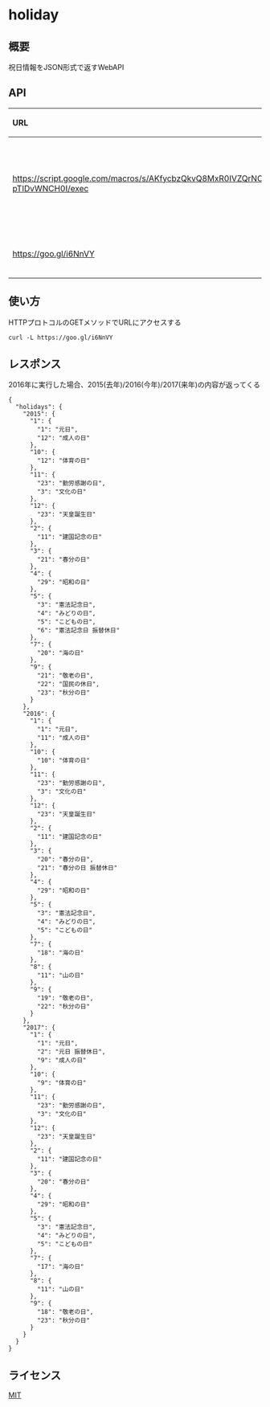 # holiday
## 概要
祝日情報をJSON形式で返すWebAPI

## API
|URL|コメント|
|:--|:--|
|https://script.google.com/macros/s/AKfycbzQkvQ8MxR0IVZQrNOuUipFSCsg5s_frW4yr9t-pTIDvWNCH0I/exec|Google Apps Scriptで公開しているWebアプリのURL|
|https://goo.gl/i6NnVY|goo.glで短縮したURL|

## 使い方
HTTPプロトコルのGETメソッドでURLにアクセスする
```
curl -L https://goo.gl/i6NnVY
```

## レスポンス
2016年に実行した場合、2015(去年)/2016(今年)/2017(来年)の内容が返ってくる
```
{
  "holidays": {
    "2015": {
      "1": {
        "1": "元日", 
        "12": "成人の日"
      }, 
      "10": {
        "12": "体育の日"
      }, 
      "11": {
        "23": "勤労感謝の日", 
        "3": "文化の日"
      }, 
      "12": {
        "23": "天皇誕生日"
      }, 
      "2": {
        "11": "建国記念の日"
      }, 
      "3": {
        "21": "春分の日"
      }, 
      "4": {
        "29": "昭和の日"
      }, 
      "5": {
        "3": "憲法記念日", 
        "4": "みどりの日", 
        "5": "こどもの日", 
        "6": "憲法記念日 振替休日"
      }, 
      "7": {
        "20": "海の日"
      }, 
      "9": {
        "21": "敬老の日", 
        "22": "国民の休日", 
        "23": "秋分の日"
      }
    }, 
    "2016": {
      "1": {
        "1": "元日", 
        "11": "成人の日"
      }, 
      "10": {
        "10": "体育の日"
      }, 
      "11": {
        "23": "勤労感謝の日", 
        "3": "文化の日"
      }, 
      "12": {
        "23": "天皇誕生日"
      }, 
      "2": {
        "11": "建国記念の日"
      }, 
      "3": {
        "20": "春分の日", 
        "21": "春分の日 振替休日"
      }, 
      "4": {
        "29": "昭和の日"
      }, 
      "5": {
        "3": "憲法記念日", 
        "4": "みどりの日", 
        "5": "こどもの日"
      }, 
      "7": {
        "18": "海の日"
      }, 
      "8": {
        "11": "山の日"
      }, 
      "9": {
        "19": "敬老の日", 
        "22": "秋分の日"
      }
    }, 
    "2017": {
      "1": {
        "1": "元日", 
        "2": "元日 振替休日", 
        "9": "成人の日"
      }, 
      "10": {
        "9": "体育の日"
      }, 
      "11": {
        "23": "勤労感謝の日", 
        "3": "文化の日"
      }, 
      "12": {
        "23": "天皇誕生日"
      }, 
      "2": {
        "11": "建国記念の日"
      }, 
      "3": {
        "20": "春分の日"
      }, 
      "4": {
        "29": "昭和の日"
      }, 
      "5": {
        "3": "憲法記念日", 
        "4": "みどりの日", 
        "5": "こどもの日"
      }, 
      "7": {
        "17": "海の日"
      }, 
      "8": {
        "11": "山の日"
      }, 
      "9": {
        "18": "敬老の日", 
        "23": "秋分の日"
      }
    }
  }
}
```

## ライセンス
[MIT](https://github.com/liveralmask/holiday/blob/master/LICENSE)
